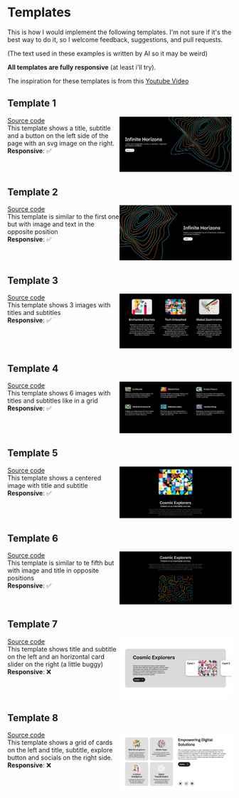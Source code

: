 # Templates

This is how I would implement the following templates. I'm not sure if it's the best way to do it, so I welcome feedback, suggestions, and pull requests.

(The text used in these examples is written by AI so it may be weird)

**All templates are fully responsive** (at least i'll try).


The inspiration for these templates is from this [Youtube Video](https://www.youtube.com/watch?v=Zddof7W_xnY&t=207s)

## Template 1

<div style="display: flex;">
  <div style="flex: 1;">
  <a href="../Templates/T1/">Source code</a><br>
  This template shows a title, subtitle and a button on the left side of the page with an svg image on the right.
  <br>
  <b>Responsive</b>: ✅
  
  </div>
  <div style="flex: 1;">
    <img src="images/t1.png">
  </div>
</div>





## Template 2
<div style="display: flex;">
  <div style="flex: 1;">
  <a href="../Templates/T2/">Source code</a><br>
  This template is similar to the first one but with image and text in the opposite position
    <br>
  <b>Responsive</b>: ✅
  </div>
  <div style="flex: 1;">
    <img src="images/t2.png">
  </div>
</div>

## Template 3
<div style="display: flex;">
  <div style="flex: 1;">
  <a href="../Templates/T3/">Source code</a><br>
  This template shows 3 images with titles and subtitles
    <br>
  <b>Responsive</b>: ✅
  </div>
  <div style="flex: 1;">
    <img src="images/t3.png">
  </div>
</div>


## Template 4
<div style="display: flex;">
  <div style="flex: 1;">
  <a href="../Templates/T4/">Source code</a><br>
  This template shows 6 images with titles and subtitles like in a grid
    <br>
  <b>Responsive</b>: ✅
  </div>
  <div style="flex: 1;">
    <img src="images/t4.png">
  </div>
</div>


## Template 5
<div style="display: flex;">
  <div style="flex: 1;">
  <a href="../Templates/T5/">Source code</a><br>
  This template shows a centered image with title and subtitle
    <br>
  <b>Responsive</b>: ✅
  </div>
  <div style="flex: 1;">
    <img src="images/t5.png">
  </div>
</div>


## Template 6
<div style="display: flex;">
  <div style="flex: 1;">
  <a href="../Templates/T6/">Source code</a><br>
  This template is similar to te fifth but with image and title in opposite positions
    <br>
  <b>Responsive</b>: ✅
  </div>
  <div style="flex: 1;">
    <img src="images/t6.png">
  </div>
</div>


## Template 7
<div style="display: flex;">
  <div style="flex: 1;">
  <a href="../Templates/T7/">Source code</a><br>
  This template shows title and subtitle on the left and an horizontal card slider on the right (a little buggy)
    <br>
  <b>Responsive</b>: ❌
  </div>
  <div style="flex: 1;">
    <img src="images/t7.png">
  </div>
</div>

## Template 8

<div style="display: flex;">
  <div style="flex: 1;">
  <a href="../Templates/T8/">Source code</a><br>
  This template shows a grid of cards on the left and title, subtitle, explore button and socials on the right side.
    <br>
  <b>Responsive</b>: ❌
  </div>
  <div style="flex: 1;">
    <img src="images/t8.png">
  </div>
</div>